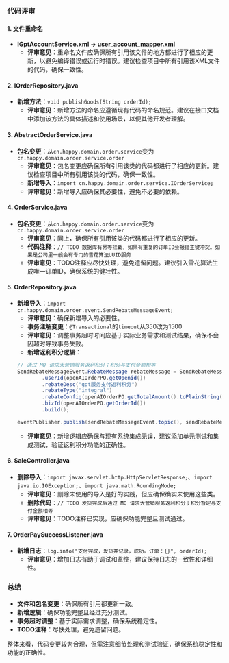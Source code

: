 ### 代码评审

#### 1. 文件重命名
- **IGptAccountService.xml -> user_account_mapper.xml**
  - **评审意见**：重命名文件应确保所有引用该文件的地方都进行了相应的更新，以避免编译错误或运行时错误。建议检查项目中所有引用该XML文件的代码，确保一致性。

#### 2. IOrderRepository.java
- **新增方法**：`void publishGoods(String orderId);`
  - **评审意见**：新增方法的命名应遵循现有代码的命名规范。建议在接口文档中添加该方法的具体描述和使用场景，以便其他开发者理解。

#### 3. AbstractOrderService.java
- **包名变更**：从`cn.happy.domain.order.service`变为`cn.happy.domain.order.service.order`
  - **评审意见**：包名变更应确保所有引用该类的代码都进行了相应的更新。建议检查项目中所有引用该类的代码，确保一致性。
  - **新增导入**：`import cn.happy.domain.order.service.IOrderService;`
  - **评审意见**：新增导入应确保其必要性，避免不必要的依赖。

#### 4. OrderService.java
- **包名变更**：从`cn.happy.domain.order.service`变为`cn.happy.domain.order.service.order`
  - **评审意见**：同上，确保所有引用该类的代码都进行了相应的更新。
  - **代码注释**：`// TODO 数据库有幂等拦截，如果有重复的订单ID会报错主键冲突。如果是公司里一般会有专门的雪花算法UUID服务`
  - **评审意见**：TODO注释应尽快处理，避免遗留问题。建议引入雪花算法生成唯一订单ID，确保系统的健壮性。

#### 5. OrderRepository.java
- **新增导入**：`import cn.happy.domain.order.event.SendRebateMessageEvent;`
  - **评审意见**：确保新增导入的必要性。
  - **事务注解变更**：`@Transactional`的`timeout`从350改为1500
  - **评审意见**：调整事务超时时间应基于实际业务需求和测试结果，确保不会因超时导致事务失败。
  - **新增返利积分逻辑**：
  ```java
  // 通过 MQ 请求大营销服务返利积分；积分与支付金额相等
  SendRebateMessageEvent.RebateMessage rebateMessage = SendRebateMessageEvent.RebateMessage.builder()
          .userId(openAIOrderPO.getOpenid())
          .rebateDesc("gpt服务支付返利积分")
          .rebateType("integral")
          .rebateConfig(openAIOrderPO.getTotalAmount().toPlainString())
          .bizId(openAIOrderPO.getOrderId())
          .build();

  eventPublisher.publish(sendRebateMessageEvent.topic(), sendRebateMessageEvent.buildEventMessage(rebateMessage));
  ```
  - **评审意见**：新增逻辑应确保与现有系统集成无误，建议添加单元测试和集成测试，验证返利积分功能的正确性。

#### 6. SaleController.java
- **删除导入**：`import javax.servlet.http.HttpServletResponse;`、`import java.io.IOException;`、`import java.math.RoundingMode;`
  - **评审意见**：删除未使用的导入是好的实践，但应确保确实未使用这些类。
  - **删除代码**：`// TODO 发货完成后通过 MQ 请求大营销服务返利积分；积分暂定与支付金额相等`
  - **评审意见**：TODO注释已实现，应确保功能完整且测试通过。

#### 7. OrderPaySuccessListener.java
- **新增日志**：`log.info("支付完成，发货并记录，成功。订单：{}", orderId);`
  - **评审意见**：增加日志有助于调试和监控，建议保持日志的一致性和详细性。

### 总结
- **文件和包名变更**：确保所有引用都更新一致。
- **新增逻辑**：确保功能完整且经过充分测试。
- **事务超时调整**：基于实际需求调整，确保系统稳定性。
- **TODO注释**：尽快处理，避免遗留问题。

整体来看，代码变更较为合理，但需注意细节处理和测试验证，确保系统稳定性和功能的正确性。